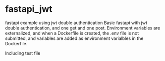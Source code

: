 # fastapi_jwt
fastapi example using jwt double authentication
Basic fastapi with jwt double authentication, and one get and one post. Environment variables are externalized, and when a Dockerfile is created, the .env file is not submitted, and variables are added as environment varialbles in the Dockerfile.

Including test file

